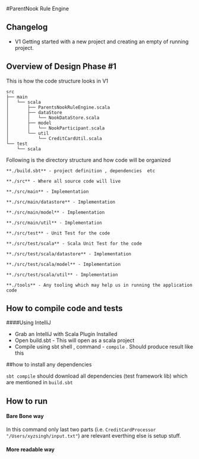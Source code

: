 #ParentNook Rule Engine

## Changelog
- V1 Getting started with a new project and creating an empty of running project.



## Overview of Design Phase #1
This is how the code structure looks in V1

```aidl
src
├── main
│   └── scala
│       ├── ParentsNookRuleEngine.scala
│       ├── dataStore
│       │   └── NookDataStore.scala
│       ├── model
│       │   └── NookParticipant.scala
│       └── util
│           └── CreditCardUtil.scala
└── test
    └── scala
```
Following is the directory structure and how code will be organized

```
**./build.sbt** - project definition , dependencies  etc

**./src** - Where all source code will live

**./src/main** - Implementation

**./src/main/datastore** - Implementation

**./src/main/model** - Implementation

**./src/main/util** - Implementation

**./src/test** - Unit Test for the code

**./src/test/scala** - Scala Unit Test for the code

**./src/test/scala/datastore** - Implementation

**./src/test/scala/model** - Implementation

**./src/test/scala/util** - Implementation

**./tools** - Any tooling which may help us in running the application code
```


## How to compile code and tests
####Using IntelliJ
* Grab an IntelliJ with Scala Plugin Installed
* Open build.sbt - This will open as a scala project
* Compile using sbt shell , command - `compile` . Should produce result like this

##how to install any dependencies

`sbt compile` should download all dependencies (test framework lib) which are mentioned in `build.sbt` 


## How to run
#### Bare Bone way

In this command only last two parts (i.e. `CreditCardProcessor  "/Users/xyzsingh/input.txt"`) are relevant everthing else is setup stuff.
#### More readable way

